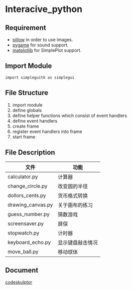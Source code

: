 # Interacive_python

## Requirement
* [pillow](https://github.com/python-pillow/Pillow "pillow") in order to use images.
* [pygame](http://www.pygame.org/hifi.html "pygame") for sound support.
* [matplotlib](http://matplotlib.org/ "matplotlib") for SimplePlot support.

## Import Module
```
import simpleguitk as simplegui
```

## File Structure
1. import module
2. define globals
3. define helper functions which consist of event handlers
4. define event handlers
5. create frame
6. register event handlers into frame
7. start frame

## File Description
文件 | 功能
--- | ---
calculator.py | 计算器
change_circle.py | 改变圆的半径
dollors_cents.py | 货币格式转换
drawing_canvas.py | 关于画布的练习
guess_number.py | 猜数游戏
screensaver.py | 屏保
stopwatch.py | 计时器
keyboard_echo.py | 显示键盘敲击情况
move_ball.py | 移动球体

## Document
[codeskulptor](http://www.cs.rice.edu/~greiner/codeskulptor_test/docs.html#tabs-Python "codeskulptor")
